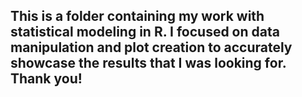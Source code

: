 ## This is a folder containing my work with statistical modeling in R. I focused on data manipulation and plot creation to accurately showcase the results that I was looking for. Thank you!

